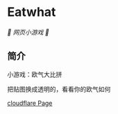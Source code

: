 
# Eatwhat

_🦌 网页小游戏 🥛_

</div>


## 简介

小游戏：欧气大比拼

把贴图换成透明的，看看你的欧气如何

[cloudflare Page](https://eat.cloudreflection.ml/index.html)
